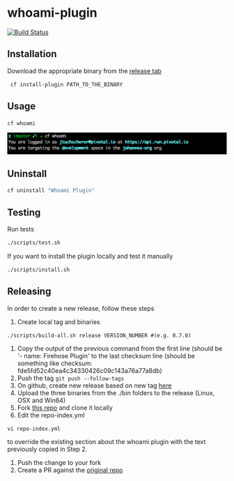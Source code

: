 # whoami-plugin

[![Build Status](https://travis-ci.org/jtuchscherer/whoami-plugin.svg?branch=master)](https://travis-ci.org/jtuchscherer/whoami-plugin)

## Installation
Download the appropriate binary from the [release tab](https://github.com/jtuchscherer/whoami-plugin/releases)
```bash
 cf install-plugin PATH_TO_THE_BINARY

```

## Usage
`cf whoami`

[![Sample Output](./docs/screenshot.png)](./docs/screenshot.png)

## Uninstall

```bash
cf uninstall "Whoami Plugin"
```

## Testing

Run tests
```bash
./scripts/test.sh
```

If you want to install the plugin locally and test it manually
```bash
./scripts/install.sh
```

## Releasing

In order to create a new release, follow these steps

1. Create local tag and binaries
  ```
  ./scripts/build-all.sh release VERSION_NUMBER #(e.g. 0.7.0)
  ```
1. Copy the output of the previous command from the first line (should be '- name: Firehose Plugin' to the last checksum line (should be something like checksum: fde5fd52c40ea4c34330426c09c143a76a77a8db)
1. Push the tag `git push --follow-tags`
1. On github, create new release based on new tag [here](https://github.com/jtuchscherer/whoami-plugin/releases/new)
1. Upload the three binaries from the ./bin folders to the release (Linux, OSX and Win64)
1. Fork [this repo](https://github.com/cloudfoundry-incubator/cli-plugin-repo) and clone it locally
1. Edit the repo-index.yml
  ```
  vi repo-index.yml
  ```
  to override the existing section about the whoami plugin with the text previously copied in Step 2.
1. Push the change to your fork
1. Create a PR against the [original repo](https://github.com/cloudfoundry-incubator/cli-plugin-repo/compare)

```
